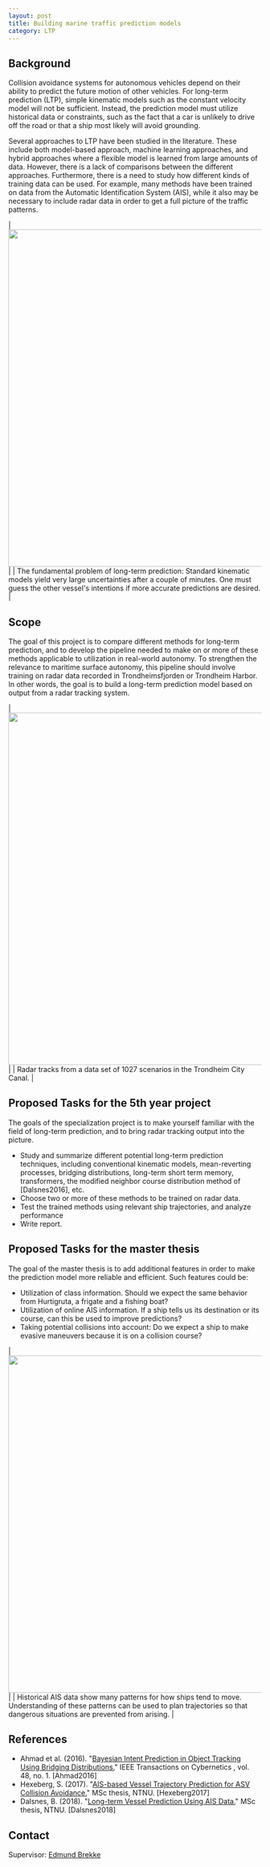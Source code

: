 ```yaml
---
layout: post
title: Building marine traffic prediction models
category: LTP
---
```

## Background

Collision avoidance systems for autonomous vehicles depend on their ability to predict the future motion of other vehicles. For long-term prediction (LTP), simple kinematic models such as the constant velocity model will not be sufficient. Instead, the prediction model must utilize historical data or constraints, such as the fact that a car is unlikely to drive off the road or that a ship most likely will avoid grounding. 

Several approaches to LTP have been studied in the literature. These include both model-based approach, machine learning approaches, and hybrid approaches where a flexible model is learned from large amounts of data. However, there is a lack of comparisons between the different approaches. Furthermore, there is a need to study how different kinds of training data can be used. For example, many methods have been trained on data from the Automatic Identification System (AIS), while it also may be necessary to include radar data in order to get a full picture of the traffic patterns. 

|<img src="{{site.url}}/assets/predictionproblem.png" width="670"> | 
| The fundamental problem of long-term prediction: Standard kinematic models yield very large uncertainties after a couple of minutes. One must guess the other vessel's intentions if more accurate predictions are desired. | 

## Scope

The goal of this project is to compare different methods for long-term prediction, and to develop the pipeline needed to make on or more of these methods applicable to utilization in real-world autonomy. 
To strengthen the relevance to maritime surface autonomy, this pipeline should involve training on radar data recorded in Trondheimsfjorden or Trondheim Harbor. In other words, the goal is to build a long-term prediction model based on output from a radar tracking system. 

|<img src="{{site.url}}/assets/canaltracks.png" width="700"> | 
| Radar tracks from a data set of 1027 scenarios in the Trondheim City Canal. | 


## Proposed Tasks for the 5th year project

The goals of the specialization project is to make yourself familiar with the field of long-term prediction, and to bring radar tracking output into the picture. 

* Study and summarize different potential long-term prediction techniques, including conventional kinematic models, mean-reverting processes, bridging distributions, long-term short term memory, transformers, the modified neighbor course distribution method of [Dalsnes2016], etc. 
* Choose two or more of these methods to be trained on radar data. 
* Test the trained methods using relevant ship trajectories, and analyze performance
* Write report. 

## Proposed Tasks for the master thesis

The goal of the master thesis is to add additional features in order to make the prediction model more reliable and efficient. 
Such features could be:

* Utilization of class information. Should we expect the same behavior from Hurtigruta, a frigate and a fishing boat? 
* Utilization of online AIS information. If a ship tells us its destination or its course, can this be used to improve predictions?
* Taking potential collisions into account: Do we expect a ship to make evasive maneuvers because it is on a collision course? 

|<img src="{{site.url}}/assets/ais-data-trd.png" width="670"> | 
| Historical AIS data show many patterns for how ships tend to move. Understanding of these patterns can be used to plan trajectories so that dangerous situations are prevented from arising.  | 

## References
* Ahmad et al. (2016). "<a href="https://ieeexplore.ieee.org/document/7765149">Bayesian Intent Prediction in Object Tracking Using Bridging Distributions.</a>" IEEE Transactions on Cybernetics , vol. 48, no. 1. [Ahmad2016]  
* Hexeberg, S. (2017). "<a href="https://brage.bibsys.no/xmlui/handle/11250/2452108">AIS-based Vessel Trajectory Prediction for ASV Collision Avoidance.</a>" MSc thesis, NTNU. [Hexeberg2017]  
* Dalsnes, B. (2018). "<a href="https://brage.bibsys.no/xmlui/handle/11250/2557943">Long-term Vessel Prediction Using AIS Data.</a>" MSc thesis, NTNU. [Dalsnes2018]

## Contact

Supervisor: [Edmund Brekke](www.ntnu.edu/employees/edmund.brekke) 